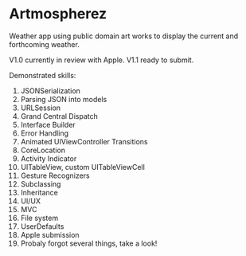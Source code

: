 # Artmospherez

Weather app using public domain art works to display the current and forthcoming weather. 

V1.0 currently in review with Apple. V1.1 ready to submit.

Demonstrated skills:
1. JSONSerialization
2. Parsing JSON into models
3. URLSession
4. Grand Central Dispatch
5. Interface Builder
6. Error Handling
7. Animated UIViewController Transitions
8. CoreLocation
9. Activity Indicator
10. UITableView, custom UITableViewCell
11. Gesture Recognizers
12. Subclassing
13. Inheritance
14. UI/UX
15. MVC
16. File system
17. UserDefaults
18. Apple submission
19. Probaly forgot several things, take a look!

